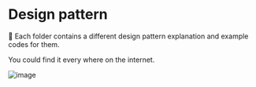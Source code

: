# Design pattern 
🐹 Each folder contains a different design pattern explanation and example codes for them. 

You could find it every where on the internet. 


![image](https://user-images.githubusercontent.com/80462415/164148247-1cee66bb-524e-4023-8ca1-f5f48fef2ec9.png)

